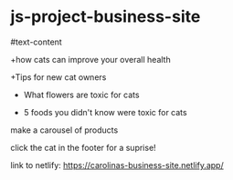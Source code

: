 # js-project-business-site
#text-content

+how cats can improve your overall health

+Tips for new cat owners

+ What flowers are toxic for cats

+ 5 foods you didn't know were toxic for cats

make a carousel of products

click the cat in the footer for a suprise!

link to netlify: https://carolinas-business-site.netlify.app/
